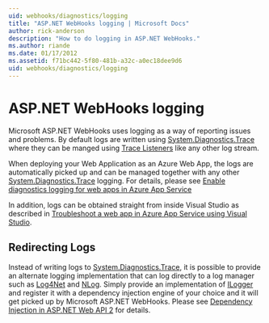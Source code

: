 ```yaml
---
uid: webhooks/diagnostics/logging
title: "ASP.NET WebHooks logging | Microsoft Docs"
author: rick-anderson
description: "How to do logging in ASP.NET WebHooks."
ms.author: riande
ms.date: 01/17/2012
ms.assetid: f71bc442-5f80-481b-a32c-a0ec18dee9d6
uid: webhooks/diagnostics/logging
---
```

# ASP.NET WebHooks logging

Microsoft ASP.NET WebHooks uses logging as a way of reporting issues and problems. By default logs are written using [System.Diagnostics.Trace](https://msdn.microsoft.com/library/system.diagnostics.trace) where they can be manged using [Trace Listeners](https://msdn.microsoft.com/library/system.diagnostics.tracelistener.aspx) like any other log stream.

When deploying your Web Application as an Azure Web App, the logs are automatically picked up and can be managed together with any other [System.Diagnostics.Trace](https://msdn.microsoft.com/library/system.diagnostics.trace) logging. For details, please see [Enable diagnostics logging for web apps in Azure App Service](https://azure.microsoft.com/documentation/articles/web-sites-enable-diagnostic-log/)

In addition, logs can be obtained straight from inside Visual Studio as described in [Troubleshoot a web app in Azure App Service using Visual Studio](https://azure.microsoft.com/documentation/articles/web-sites-dotnet-troubleshoot-visual-studio/#webserverlogs).

## Redirecting Logs

Instead of writing logs to [System.Diagnostics.Trace](https://msdn.microsoft.com/library/system.diagnostics.trace), it is possible to provide an alternate logging implementation that can log directly to a log manager such as [Log4Net](http://logging.apache.org/log4net/) and [NLog](http://nlog-project.org/). Simply provide an implementation of [ILogger](https://github.com/aspnet/AspNetWebHooks/blob/master/src/Microsoft.AspNet.WebHooks.Common/Diagnostics/ILogger.cs) and register it with a dependency injection engine of your choice and it will get picked up by Microsoft ASP.NET WebHooks. Please see [Dependency Injection in ASP.NET Web API 2](https://www.asp.net/web-api/overview/advanced/dependency-injection) for details.
